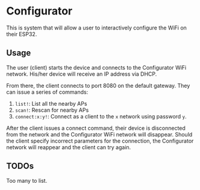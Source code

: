 # Configurator

This is system that will allow a user to interactively 
configure the WiFi on their ESP32.

## Usage
The user (client) starts the device and connects to the
Configurator WiFi network. His/her device will receive
an IP address via DHCP. 

From there, the client connects to port 8080 on the default
gateway. They can issue a series of commands:

1. `list!`: List all the nearby APs
1. `scan!`: Rescan for nearby APs
1. `connect:x:y!`: Connect as a client to the `x` network
using password `y`.

After the client issues a connect command, their device
is disconnected from the network and the Configurator WiFi
network will disappear. Should the client specify incorrect
parameters for the connection, the Configurator network will
reappear and the client can try again.

## TODOs

Too many to list.
